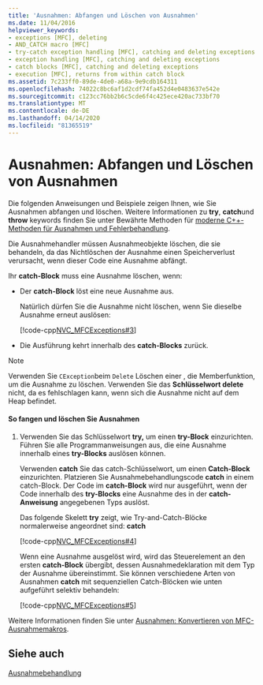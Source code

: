 ```yaml
---
title: 'Ausnahmen: Abfangen und Löschen von Ausnahmen'
ms.date: 11/04/2016
helpviewer_keywords:
- exceptions [MFC], deleting
- AND_CATCH macro [MFC]
- try-catch exception handling [MFC], catching and deleting exceptions
- exception handling [MFC], catching and deleting exceptions
- catch blocks [MFC], catching and deleting exceptions
- execution [MFC], returns from within catch block
ms.assetid: 7c233ff0-89de-4de0-a68a-9e9cdb164311
ms.openlocfilehash: 74022c8bc6af1d2cdf74fa452d4e0483637e542e
ms.sourcegitcommit: c123cc76bb2b6c5cde6f4c425ece420ac733bf70
ms.translationtype: MT
ms.contentlocale: de-DE
ms.lasthandoff: 04/14/2020
ms.locfileid: "81365519"
---
```

# <a name="exceptions-catching-and-deleting-exceptions"></a>Ausnahmen: Abfangen und Löschen von Ausnahmen

Die folgenden Anweisungen und Beispiele zeigen Ihnen, wie Sie Ausnahmen abfangen und löschen. Weitere Informationen zu **try**, **catch**und **throw** keywords finden Sie unter Bewährte Methoden für [moderne C++-Methoden für Ausnahmen und Fehlerbehandlung](../cpp/errors-and-exception-handling-modern-cpp.md).

Die Ausnahmehandler müssen Ausnahmeobjekte löschen, die sie behandeln, da das Nichtlöschen der Ausnahme einen Speicherverlust verursacht, wenn dieser Code eine Ausnahme abfängt.

Ihr **catch-Block** muss eine Ausnahme löschen, wenn:

- Der **catch-Block** löst eine neue Ausnahme aus.

   Natürlich dürfen Sie die Ausnahme nicht löschen, wenn Sie dieselbe Ausnahme erneut auslösen:

   [!code-cpp[NVC_MFCExceptions#3](../mfc/codesnippet/cpp/exceptions-catching-and-deleting-exceptions_1.cpp)]

- Die Ausführung kehrt innerhalb des **catch-Blocks** zurück.

> [!NOTE]
> Verwenden Sie `CException`beim `Delete` Löschen einer , die Memberfunktion, um die Ausnahme zu löschen. Verwenden Sie das **Schlüsselwort delete** nicht, da es fehlschlagen kann, wenn sich die Ausnahme nicht auf dem Heap befindet.

#### <a name="to-catch-and-delete-exceptions"></a>So fangen und löschen Sie Ausnahmen

1. Verwenden Sie das Schlüsselwort **try,** um einen **try-Block** einzurichten. Führen Sie alle Programmanweisungen aus, die eine Ausnahme innerhalb eines **try-Blocks** auslösen können.

   Verwenden **catch** Sie das catch-Schlüsselwort, um einen **Catch-Block** einzurichten. Platzieren Sie Ausnahmebehandlungscode **catch** in einem catch-Block. Der Code im **catch-Block** wird nur ausgeführt, wenn der Code innerhalb des **try-Blocks** eine Ausnahme des in der **catch-Anweisung** angegebenen Typs auslöst.

   Das folgende Skelett **try** zeigt, wie Try-and-Catch-Blöcke normalerweise angeordnet sind: **catch**

   [!code-cpp[NVC_MFCExceptions#4](../mfc/codesnippet/cpp/exceptions-catching-and-deleting-exceptions_2.cpp)]

   Wenn eine Ausnahme ausgelöst wird, wird das Steuerelement an den ersten **catch-Block** übergibt, dessen Ausnahmedeklaration mit dem Typ der Ausnahme übereinstimmt. Sie können verschiedene Arten von Ausnahmen **catch** mit sequenziellen Catch-Blöcken wie unten aufgeführt selektiv behandeln:

   [!code-cpp[NVC_MFCExceptions#5](../mfc/codesnippet/cpp/exceptions-catching-and-deleting-exceptions_3.cpp)]

Weitere Informationen finden Sie unter [Ausnahmen: Konvertieren von MFC-Ausnahmemakros](../mfc/exceptions-converting-from-mfc-exception-macros.md).

## <a name="see-also"></a>Siehe auch

[Ausnahmebehandlung](../mfc/exception-handling-in-mfc.md)
